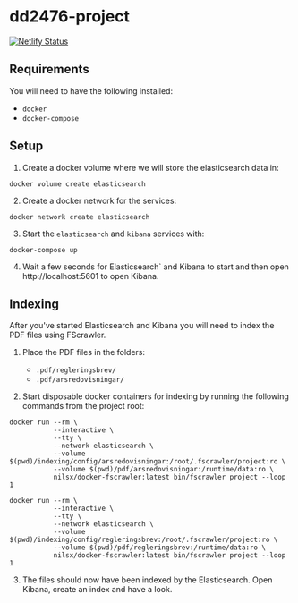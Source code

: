# dd2476-project
[![Netlify Status](https://api.netlify.com/api/v1/badges/966fffe7-0705-4709-be9c-1d8b88f56c42/deploy-status)](https://app.netlify.com/sites/dazzling-einstein-023074/deploys)

## Requirements
You will need to have the following installed:
  - `docker`
  - `docker-compose`

## Setup
1. Create a docker volume where we will store the elasticsearch data in:
```
docker volume create elasticsearch
```

2. Create a docker network for the services:
```
docker network create elasticsearch
```

3. Start the `elasticsearch` and `kibana` services with:
```
docker-compose up
```

4. Wait a few seconds for Elasticsearch` and Kibana to start and then open
   http://localhost:5601 to open Kibana.

## Indexing
After you've started Elasticsearch and Kibana you will need to index the PDF
files using FScrawler.

1. Place the PDF files in the folders:
   - `.pdf/regleringsbrev/`
   - `.pdf/arsredovisningar/`

2. Start disposable docker containers for indexing by running the following
   commands from the project root:

```
docker run --rm \
           --interactive \
           --tty \
           --network elasticsearch \
           --volume $(pwd)/indexing/config/arsredovisningar:/root/.fscrawler/project:ro \
           --volume $(pwd)/pdf/arsredovisningar:/runtime/data:ro \
           nilsx/docker-fscrawler:latest bin/fscrawler project --loop 1
```

```
docker run --rm \
           --interactive \
           --tty \
           --network elasticsearch \
           --volume $(pwd)/indexing/config/regleringsbrev:/root/.fscrawler/project:ro \
           --volume $(pwd)/pdf/regleringsbrev:/runtime/data:ro \
           nilsx/docker-fscrawler:latest bin/fscrawler project --loop 1
```

3. The files should now have been indexed by the Elasticsearch. Open Kibana,
   create an index and have a look.
